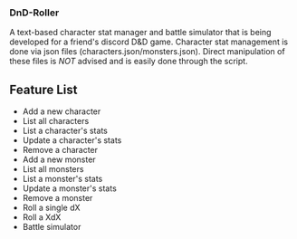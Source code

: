 ### DnD-Roller ###

A text-based character stat manager and battle simulator that is being developed for a friend's discord D&D game. Character stat management is done via json files (characters.json/monsters.json). Direct manipulation of these files is *NOT* advised and is easily done through the script.

## Feature List ##
 - Add a new character
 - List all characters
 - List a character's stats
 - Update a character's stats
 - Remove a character
 - Add a new monster
 - List all monsters
 - List a monster's stats
 - Update a monster's stats
 - Remove a monster
 - Roll a single dX
 - Roll a XdX
 - Battle simulator
